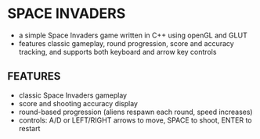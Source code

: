 # SPACE INVADERS
- a simple Space Invaders game written in C++ using openGL and GLUT
- features classic gameplay, round progression, score and accuracy tracking, and supports both keyboard and arrow key controls

## FEATURES
- classic Space Invaders gameplay
- score and shooting accuracy display
- round-based progression (aliens respawn each round, speed increases)
- controls: A/D or LEFT/RIGHT arrows to move, SPACE to shoot, ENTER to restart
